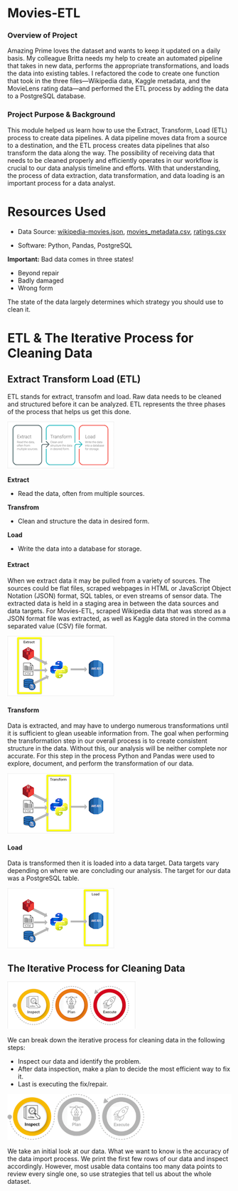 # Movies-ETL

### Overview of Project
Amazing Prime loves the dataset and wants to keep it updated on a daily basis. My colleague Britta needs my help to create an automated pipeline that takes in new data, performs the appropriate transformations, and loads the data into existing tables. I refactored the code to create one function that took in the three files—Wikipedia data, Kaggle metadata, and the MovieLens rating data—and performed the ETL process by adding the data to a PostgreSQL database.

### Project Purpose & Background
This module helped us learn how to use the Extract, Transform, Load (ETL) process to create data pipelines. A data pipeline moves data from a source to a destination, and the ETL process creates data pipelines that also transform the data along the way. The possibility of receiving data that needs to be cleaned properly and efficiently operates in our workflow is crucial to our data analysis timeline and efforts. With that understanding, the process of data extraction, data transformation, and data loading is an important process for a data analyst.

# Resources Used
- Data Source: [wikipedia-movies.json](/data/wikipedia-movies.json), [movies_metadata.csv](/data/movies_metadata.csv), [ratings.csv](/data/ratings(c).xlsb)

- Software: Python, Pandas, PostgreSQL  



**Important:** Bad data comes in three states!

- Beyond repair
- Badly damaged
- Wrong form

The state of the data largely determines which strategy you should use to clean it.

# ETL & The Iterative Process for Cleaning Data

## Extract Transform Load (ETL)

ETL stands for extract, transofm and load. Raw data needs to be cleaned and structured before it can be analyzed. ETL represents the three phases of the process that helps us get this done.

![ETL Photo](Resources/ETLPhoto.png)

**Extract**
- Read the data, often from multiple sources.

**Transfrom**
- Clean and structure the data in desired form.

**Load**
- Write the data into a database for storage.

#### Extract
When we extract data it may be pulled from a variety of sources. The sources could be flat files, scraped webpages in HTML or JavaScript Object Notation (JSON) format, SQL tables, or even streams of sensor data. The extracted data is held in a staging area in between the data sources and data targets.
For Movies-ETL, scraped Wikipedia data that was stored as a JSON format file was extracted, as well as Kaggle data stored in the comma separated value (CSV) file format.

![Extract Photo](Resources/ExtractPhoto.png)

#### Transform
Data is extracted, and may have to undergo numerous transformations until it is sufficient to glean useable information from. The goal when performing the transformation step in our overall process is to create consistent structure in the data. Without this, our analysis will be neither complete nor accurate.
For this step in the process Python and Pandas were used to explore, document, and perform the transformation of our data.

![Transform Photo](Resources/TransformPhoto.png)

#### Load
Data is transformed then it is loaded into a data target. Data targets vary depending on where we are concluding our analysis.
The target for our data was a PostgreSQL table.

![Load Photo](Resources/LoadPhoto.png)

## The Iterative Process for Cleaning Data

![IPE Photo](Resources/IPEPhoto.png)

We can break down the iterative process for cleaning data in the following steps:  
- Inspect our data and identify the problem.
- After data inspection, make a plan to decide the most efficient way to fix it.
- Last is executing the fix/repair.  


![Inspect Photo](Resources/InspectPhoto.png)


We take an initial look at our data. What we want to know is the accuracy of the data import process. We print the first few rows of our data and inspect accordingly. However, most usable data contains too many data points to review every single one, so use strategies that tell us about the whole dataset. 

